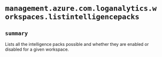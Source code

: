 # `management.azure.com.loganalytics.workspaces.listintelligencepacks`

## `summary`
Lists all the intelligence packs possible and whether they are enabled or disabled for a given workspace.


